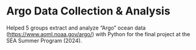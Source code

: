 # Argo Data Collection & Analysis

Helped 5 groups extract and analyze “Argo” ocean data (https://www.aoml.noaa.gov/argo/) with Python for the final project at the SEA Summer Program (2024).
